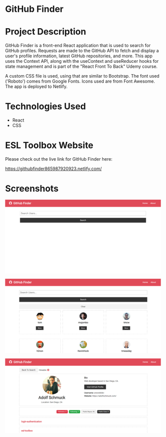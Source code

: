 # GitHub Finder

# Project Description

GitHub Finder is a front-end React application that is used to search for GitHub profiles. Requests are made to the GitHub API to fetch and display a user's profile information, latest GitHub repositories, and more. This app uses the Context API, along with the useContext and useReducer hooks for state management and is part of the "React Front To Back" Udemy course.

A custom CSS file is used, using that are similar to Bootstrap. The font used ('Roboto') comes from Google Fonts. Icons used are from Font Awesome. The app is deployed to Netlify.

# Technologies Used

* React
* CSS

# ESL Toolbox Website

Please check out the live link for GitHub Finder here:

https://githubfinder865987920923.netlify.com/

# Screenshots

![Screenshot 01](screenshots/githubFinder-screenshot01.png "Landing Page")

![Screenshot 02](screenshots/githubFinder-screenshot02.png "Search Results Page")

![Screenshot 03](screenshots/githubFinder-screenshot03.png "User Profile Page")
